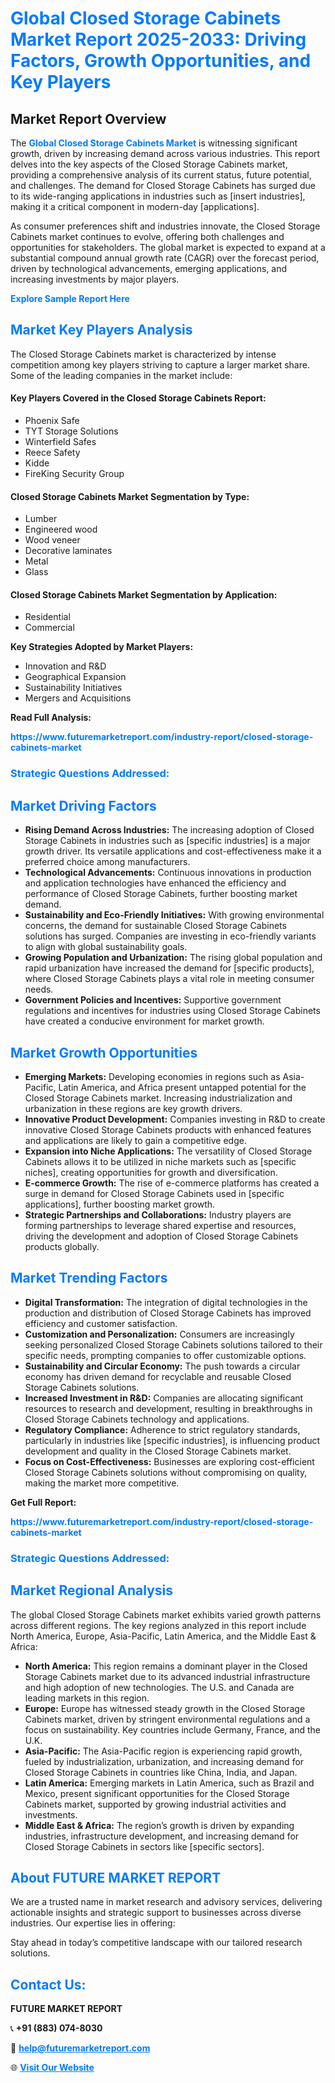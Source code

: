<h1 style="color: #007BFF;">Global Closed Storage Cabinets Market Report 2025-2033: Driving Factors, Growth Opportunities, and Key Players</h1>

<section id="overview">
<h2>Market Report Overview</h2>
<p>The <a href="https://www.futuremarketreport.com/industry-report/closed-storage-cabinets-market" style="color: #007BFF; text-decoration: none;"><strong>Global Closed Storage Cabinets Market</strong></a> is witnessing significant growth, driven by increasing demand across various industries. This report delves into the key aspects of the Closed Storage Cabinets market, providing a comprehensive analysis of its current status, future potential, and challenges. The demand for Closed Storage Cabinets has surged due to its wide-ranging applications in industries such as [insert industries], making it a critical component in modern-day [applications].</p>
<p>As consumer preferences shift and industries innovate, the Closed Storage Cabinets market continues to evolve, offering both challenges and opportunities for stakeholders. The global market is expected to expand at a substantial compound annual growth rate (CAGR) over the forecast period, driven by technological advancements, emerging applications, and increasing investments by major players.</p>
</section>

<section id="overview">
<p><a href="https://www.futuremarketreport.com/request-sample/reportId=92360" style="color: #007BFF; text-decoration: none;"><strong>Explore Sample Report Here</strong></a></p>
</section>

<section id="key-players">
<h2 style="color: #007BFF;">Market Key Players Analysis</h2>
<p>The Closed Storage Cabinets market is characterized by intense competition among key players striving to capture a larger market share. Some of the leading companies in the market include:</p>
<h4>Key Players Covered in the Closed Storage Cabinets Report:</h4>
<ul><li>Phoenix Safe</li><li>TYT Storage Solutions</li><li>Winterfield Safes</li><li>Reece Safety</li><li>Kidde</li><li>FireKing Security Group</li></ul>
<h4>Closed Storage Cabinets Market Segmentation by Type:</h4>
<ul><li>Lumber</li><li>Engineered wood</li><li>Wood veneer</li><li>Decorative laminates</li><li>Metal</li><li>Glass</li></ul>

<h4>Closed Storage Cabinets Market Segmentation by Application:</h4>
<ul><li>Residential</li><li>Commercial</li></ul>
<p><strong>Key Strategies Adopted by Market Players:</strong></p>
<ul>
<li>Innovation and R&D</li>
<li>Geographical Expansion</li>
<li>Sustainability Initiatives</li>
<li>Mergers and Acquisitions</li>
</ul>
</section>

<section>
<p><strong>Read Full Analysis: </strong></p><a href="https://www.futuremarketreport.com/industry-report/closed-storage-cabinets-market" style="color: #007BFF; text-decoration: none;"><strong>https://www.futuremarketreport.com/industry-report/closed-storage-cabinets-market</strong></a>
<h3 style="color: #007BFF;">Strategic Questions Addressed:</h3>
</section>

<section id="driving-factors">
<h2 style="color: #007BFF;">Market Driving Factors</h2>
<ul>
<li><strong>Rising Demand Across Industries:</strong> The increasing adoption of Closed Storage Cabinets in industries such as [specific industries] is a major growth driver. Its versatile applications and cost-effectiveness make it a preferred choice among manufacturers.</li>
<li><strong>Technological Advancements:</strong> Continuous innovations in production and application technologies have enhanced the efficiency and performance of Closed Storage Cabinets, further boosting market demand.</li>
<li><strong>Sustainability and Eco-Friendly Initiatives:</strong> With growing environmental concerns, the demand for sustainable Closed Storage Cabinets solutions has surged. Companies are investing in eco-friendly variants to align with global sustainability goals.</li>
<li><strong>Growing Population and Urbanization:</strong> The rising global population and rapid urbanization have increased the demand for [specific products], where Closed Storage Cabinets plays a vital role in meeting consumer needs.</li>
<li><strong>Government Policies and Incentives:</strong> Supportive government regulations and incentives for industries using Closed Storage Cabinets have created a conducive environment for market growth.</li>
</ul>
</section>

<section id="growth-opportunities">
<h2 style="color: #007BFF;">Market Growth Opportunities</h2>
<ul>
<li><strong>Emerging Markets:</strong> Developing economies in regions such as Asia-Pacific, Latin America, and Africa present untapped potential for the Closed Storage Cabinets market. Increasing industrialization and urbanization in these regions are key growth drivers.</li>
<li><strong>Innovative Product Development:</strong> Companies investing in R&D to create innovative Closed Storage Cabinets products with enhanced features and applications are likely to gain a competitive edge.</li>
<li><strong>Expansion into Niche Applications:</strong> The versatility of Closed Storage Cabinets allows it to be utilized in niche markets such as [specific niches], creating opportunities for growth and diversification.</li>
<li><strong>E-commerce Growth:</strong> The rise of e-commerce platforms has created a surge in demand for Closed Storage Cabinets used in [specific applications], further boosting market growth.</li>
<li><strong>Strategic Partnerships and Collaborations:</strong> Industry players are forming partnerships to leverage shared expertise and resources, driving the development and adoption of Closed Storage Cabinets products globally.</li>
</ul>
</section>

<section id="trending-factors">
<h2 style="color: #007BFF;">Market Trending Factors</h2>
<ul>
<li><strong>Digital Transformation:</strong> The integration of digital technologies in the production and distribution of Closed Storage Cabinets has improved efficiency and customer satisfaction.</li>
<li><strong>Customization and Personalization:</strong> Consumers are increasingly seeking personalized Closed Storage Cabinets solutions tailored to their specific needs, prompting companies to offer customizable options.</li>
<li><strong>Sustainability and Circular Economy:</strong> The push towards a circular economy has driven demand for recyclable and reusable Closed Storage Cabinets solutions.</li>
<li><strong>Increased Investment in R&D:</strong> Companies are allocating significant resources to research and development, resulting in breakthroughs in Closed Storage Cabinets technology and applications.</li>
<li><strong>Regulatory Compliance:</strong> Adherence to strict regulatory standards, particularly in industries like [specific industries], is influencing product development and quality in the Closed Storage Cabinets market.</li>
<li><strong>Focus on Cost-Effectiveness:</strong> Businesses are exploring cost-efficient Closed Storage Cabinets solutions without compromising on quality, making the market more competitive.</li>
</ul>
</section>

<section>
<p><strong>Get Full Report: </strong></p><a href="https://www.futuremarketreport.com/industry-report/closed-storage-cabinets-market" style="color: #007BFF; text-decoration: none;"><strong>https://www.futuremarketreport.com/industry-report/closed-storage-cabinets-market</strong></a>
<h3 style="color: #007BFF;">Strategic Questions Addressed:</h3>
</section>


<section id="regional-analysis">
<h2 style="color: #007BFF;">Market Regional Analysis</h2>
<p>The global Closed Storage Cabinets market exhibits varied growth patterns across different regions. The key regions analyzed in this report include North America, Europe, Asia-Pacific, Latin America, and the Middle East & Africa:</p>
<ul>
<li><strong>North America:</strong> This region remains a dominant player in the Closed Storage Cabinets market due to its advanced industrial infrastructure and high adoption of new technologies. The U.S. and Canada are leading markets in this region.</li>
<li><strong>Europe:</strong> Europe has witnessed steady growth in the Closed Storage Cabinets market, driven by stringent environmental regulations and a focus on sustainability. Key countries include Germany, France, and the U.K.</li>
<li><strong>Asia-Pacific:</strong> The Asia-Pacific region is experiencing rapid growth, fueled by industrialization, urbanization, and increasing demand for Closed Storage Cabinets in countries like China, India, and Japan.</li>
<li><strong>Latin America:</strong> Emerging markets in Latin America, such as Brazil and Mexico, present significant opportunities for the Closed Storage Cabinets market, supported by growing industrial activities and investments.</li>
<li><strong>Middle East & Africa:</strong> The region’s growth is driven by expanding industries, infrastructure development, and increasing demand for Closed Storage Cabinets in sectors like [specific sectors].</li>
</ul>
</section>

<footer>
<h2 style="color: #007BFF;">About FUTURE MARKET REPORT</h2>
<p>We are a trusted name in market research and advisory services, delivering actionable insights and strategic support to businesses across diverse industries. Our expertise lies in offering:</p>

<p>Stay ahead in today’s competitive landscape with our tailored research solutions.</p>

<h2 style="color: #007BFF;">Contact Us:</h2>
<p><strong>FUTURE MARKET REPORT</strong></p>
<p>📞 <strong>+91 (883) 074-8030</strong></p>
<p>📧 <strong><a href="mailto:help@futuremarketreport.com" style="color: #007BFF;">help@futuremarketreport.com</a></strong></p>
<p>🌐 <strong><a href="https://www.futuremarketreport.com/" style="color: #007BFF;">Visit Our Website</a></strong></p>
</footer>